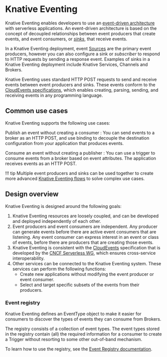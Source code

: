 # Knative Eventing

Knative Eventing enables developers to use an [event-driven architecture](https://en.wikipedia.org/wiki/Event-driven_architecture) with serverless applications. An event-driven architecture is based on the concept of decoupled relationships between event producers that create events, and event consumers, or [_sinks_](../../developer/eventing/sinks), that receive events.

In a Knative Eventing deployment, event [Sources](../../developer/eventing/sources/README.md) are the primary event producers, however you can also configure a sink or _subscriber_ to respond to HTTP requests by sending a response event. Examples of sinks in a Knative Eventing deployment include Knative Services, Channels and Brokers.
<!--TODO: Add response / reply event information, maybe diagrams-->

Knative Eventing uses standard HTTP POST requests to send and receive events between event producers and sinks. These events conform to the [CloudEvents specifications](https://cloudevents.io/), which enables creating, parsing, sending, and receiving events in any programming language.

## Common use cases

Knative Eventing supports the following use cases:

Publish an event without creating a consumer
:   You can send events to a broker as an HTTP POST, and use binding to decouple the destination configuration from your application that produces events.

Consume an event without creating a publisher
:   You can use a trigger to consume events from a broker based on event attributes. The application receives events as an HTTP POST.

!!! tip
    Multiple event producers and sinks can be used together to create more advanced [Knative Eventing flows](../../eventing/flows/README.md) to solve complex use cases.

<!--TODO: What about channels?-->

## Design overview

Knative Eventing is designed around the following goals:

1. Knative Eventing resources are loosely coupled, and can be developed and deployed independently of each other.
1. Event producers and event consumers are independent. Any producer can generate events before there are active event consumers that are listening. Any event consumer can express interest in an event or class of events, before there are producers that are creating those events.
1. Knative Eventing is consistent with the [CloudEvents](https://github.com/cloudevents/spec/blob/master/spec.md#design-goals) specification that is developed by the [CNCF Serverless WG](https://lists.cncf.io/g/cncf-wg-serverless), which ensures cross-service interoperability.
1. Other services can be connected to the Knative Eventing system. These services can perform the following functions:
    - Create new applications without modifying the event producer or event   consumer.
    - Select and target specific subsets of the events from their producers.

### Event registry

Knative Eventing defines an EventType object to make it easier for consumers to
discover the types of events they can consume from Brokers.

The registry consists of a collection of event types. The event types stored in
the registry contain (all) the required information for a consumer to create a
Trigger without resorting to some other out-of-band mechanism.

To learn how to use the registry, see the
[Event Registry documentation](../../eventing/event-registry.md).
